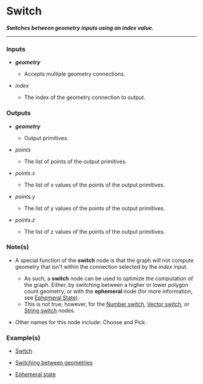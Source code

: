 # Switch

**_Switches between geometry inputs using an index value._**

---


### Inputs

* **_geometry_**

  * Accepts multiple geometry connections.

* _index_

  * The index of the geometry connection to output.


### Outputs

* **_geometry_**

  * Output primitives.

* _points_

  * The list of points of the output primitives.

* _points.x_

  * The list of x values of the points of the output primitives.

* _points.y_

  * The list of y values of the points of the output primitives.

* _points.z_

  * The list of z values of the points of the output primitives.


### Note(s)

* A special function of the **switch** node is that the graph will not compute geometry that isn't within the connection selected by the _index_ input.
  * As such, a **switch** node can be used to optimize the computation of the graph. Either, by switching between a higher or lower polygon count geometry, or with the **ephemeral** node (for more information, see [Ephemeral State](/concepts/GeneralConcepts/ephemeralState.md)).
  * This is not true, however, for the [Number switch](/nodes/FloatSwitch/documentation.md), [Vector switch](/nodes/VectorSwitch/documentation.md), or [String switch](/nodes/StringSwitch/documentation.md) nodes.

* Other names for this node include: Choose and Pick.


### Example(s)

* <a href="https://creator.trimble.com/graph?assetURI=whp:cf9c93de-1888-468b-9853-b03e2ec1e38e&version=latest" target="_blank">Switch</a>

* <a href="https://creator.trimble.com/graph?assetURI=whp:8ef44cc4-9f21-46a0-9d96-e067882c64db&version=latest" target="_blank">Switching between geometries</a>

* <a href="https://creator.trimble.com/graph?assetURI=whp:fe7bed58-ff6c-4a0b-a05a-49dd8ddbe5e8&version=latest" target="_blank">Ephemeral state</a>
